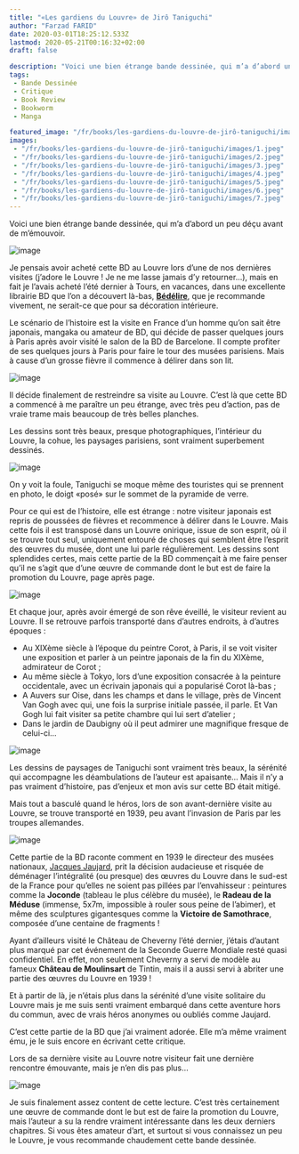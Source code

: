 ```yaml
---
title: "«Les gardiens du Louvre» de Jirô Taniguchi"
author: "Farzad FARID"
date: 2020-03-01T18:25:12.533Z
lastmod: 2020-05-21T00:16:32+02:00
draft: false

description: "Voici une bien étrange bande dessinée, qui m’a d’abord un peu déçu avant de m’émouvoir."
tags:
 - Bande Dessinée
 - Critique
 - Book Review
 - Bookworm
 - Manga

featured_image: "/fr/books/les-gardiens-du-louvre-de-jirô-taniguchi/images/1.jpeg" 
images:
 - "/fr/books/les-gardiens-du-louvre-de-jirô-taniguchi/images/1.jpeg"
 - "/fr/books/les-gardiens-du-louvre-de-jirô-taniguchi/images/2.jpeg"
 - "/fr/books/les-gardiens-du-louvre-de-jirô-taniguchi/images/3.jpeg"
 - "/fr/books/les-gardiens-du-louvre-de-jirô-taniguchi/images/4.jpeg"
 - "/fr/books/les-gardiens-du-louvre-de-jirô-taniguchi/images/5.jpeg"
 - "/fr/books/les-gardiens-du-louvre-de-jirô-taniguchi/images/6.jpeg"
 - "/fr/books/les-gardiens-du-louvre-de-jirô-taniguchi/images/7.jpeg"
---
```


Voici une bien étrange bande dessinée, qui m’a d’abord un peu déçu avant de m’émouvoir.




![image](images/1.jpeg#layoutTextWidth)



Je pensais avoir acheté cette BD au Louvre lors d’une de nos dernières visites (j’adore le Louvre ! Je ne me lasse jamais d’y retourner…), mais en fait je l’avais acheté l’été dernier à Tours, en vacances, dans une excellente librairie BD que l’on a découvert là-bas, [**Bédélire**](https://goo.gl/maps/bwjzKQKVT1MhLQDe8), que je recommande vivement, ne serait-ce que pour sa décoration intérieure.

Le scénario de l’histoire est la visite en France d’un homme qu’on sait être japonais, mangaka ou amateur de BD, qui décide de passer quelques jours à Paris après avoir visité le salon de la BD de Barcelone. Il compte profiter de ses quelques jours à Paris pour faire le tour des musées parisiens. Mais à cause d’un grosse fièvre il commence à délirer dans son lit.




![image](images/2.jpeg#layoutTextWidth)



Il décide finalement de restreindre sa visite au Louvre. C’est là que cette BD a commencé à me paraître un peu étrange, avec très peu d’action, pas de vraie trame mais beaucoup de très belles planches.

Les dessins sont très beaux, presque photographiques, l’intérieur du Louvre, la cohue, les paysages parisiens, sont vraiment superbement dessinés.




![image](images/3.jpeg#layoutTextWidth)



On y voit la foule, Taniguchi se moque même des touristes qui se prennent en photo, le doigt «posé» sur le sommet de la pyramide de verre.

Pour ce qui est de l’histoire, elle est étrange : notre visiteur japonais est repris de poussées de fièvres et recommence à délirer dans le Louvre. Mais cette fois il est transposé dans un Louvre onirique, issue de son esprit, où il se trouve tout seul, uniquement entouré de choses qui semblent être l’esprit des œuvres du musée, dont une lui parle régulièrement. Les dessins sont splendides certes, mais cette partie de la BD commençait à me faire penser qu’il ne s’agit que d’une œuvre de commande dont le but est de faire la promotion du Louvre, page après page.




![image](images/4.jpeg#layoutTextWidth)



Et chaque jour, après avoir émergé de son rêve éveillé, le visiteur revient au Louvre. Il se retrouve parfois transporté dans d’autres endroits, à d’autres époques :

*   Au XIXème siècle à l’époque du peintre Corot, à Paris, il se voit visiter une exposition et parler à un peintre japonais de la fin du XIXème, admirateur de Corot ;
*   Au même siècle à Tokyo, lors d’une exposition consacrée à la peinture occidentale, avec un écrivain japonais qui a popularisé Corot là-bas ;
*   A Auvers sur Oise, dans les champs et dans le village, près de Vincent Van Gogh avec qui, une fois la surprise initiale passée, il parle. Et Van Gogh lui fait visiter sa petite chambre qui lui sert d’atelier ;
*   Dans le jardin de Daubigny où il peut admirer une magnifique fresque de celui-ci…



![image](images/5.jpeg#layoutTextWidth)



Les dessins de paysages de Taniguchi sont vraiment très beaux, la sérénité qui accompagne les déambulations de l’auteur est apaisante… Mais il n’y a pas vraiment d’histoire, pas d’enjeux et mon avis sur cette BD était mitigé.

Mais tout a basculé quand le héros, lors de son avant-dernière visite au Louvre, se trouve transporté en 1939, peu avant l’invasion de Paris par les troupes allemandes.




![image](images/6.jpeg#layoutTextWidth)



Cette partie de la BD raconte comment en 1939 le directeur des musées nationaux, [Jacques Jaujard](https://fr.wikipedia.org/wiki/Jacques_Jaujard), prit la décision audacieuse et risquée de déménager l’intégralité (ou presque) des œuvres du Louvre dans le sud-est de la France pour qu’elles ne soient pas pillées par l’envahisseur : peintures comme la **Joconde** (tableau le plus célèbre du musée), le **Radeau de la Méduse** (immense, 5x7m, impossible à rouler sous peine de l’abimer), et même des sculptures gigantesques comme la **Victoire de Samothrace**, composée d’une centaine de fragments !

Ayant d’ailleurs visité le Château de Cheverny l’été dernier, j’étais d’autant plus marqué par cet événement de la Seconde Guerre Mondiale resté quasi confidentiel. En effet, non seulement Cheverny a servi de modèle au fameux **Château de Moulinsart** de Tintin, mais il a aussi servi à abriter une partie des œuvres du Louvre en 1939 !

Et à partir de là, je n’étais plus dans la sérénité d’une visite solitaire du Louvre mais je me suis senti vraiment embarqué dans cette aventure hors du commun, avec de vrais héros anonymes ou oubliés comme Jaujard.

C’est cette partie de la BD que j’ai vraiment adorée. Elle m’a même vraiment ému, je le suis encore en écrivant cette critique.

Lors de sa dernière visite au Louvre notre visiteur fait une dernière rencontre émouvante, mais je n’en dis pas plus…




![image](images/7.jpeg#layoutTextWidth)



Je suis finalement assez content de cette lecture. C’est très certainement une œuvre de commande dont le but est de faire la promotion du Louvre, mais l’auteur a su la rendre vraiment intéressante dans les deux derniers chapitres. Si vous êtes amateur d’art, et surtout si vous connaissez un peu le Louvre, je vous recommande chaudement cette bande dessinée.
